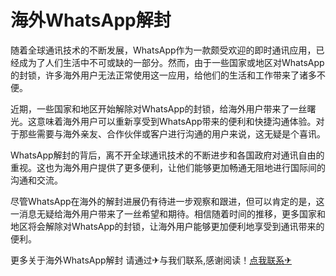# 海外WhatsApp解封

随着全球通讯技术的不断发展，WhatsApp作为一款颇受欢迎的即时通讯应用，已经成为了人们生活中不可或缺的一部分。然而，由于一些国家或地区对WhatsApp的封锁，许多海外用户无法正常使用这一应用，给他们的生活和工作带来了诸多不便。

近期，一些国家和地区开始解除对WhatsApp的封锁，给海外用户带来了一丝曙光。这意味着海外用户可以重新享受到WhatsApp带来的便利和快捷沟通体验。对于那些需要与海外亲友、合作伙伴或客户进行沟通的用户来说，这无疑是个喜讯。

WhatsApp解封的背后，离不开全球通讯技术的不断进步和各国政府对通讯自由的重视。这也为海外用户提供了更多便利，让他们能够更加畅通无阻地进行国际间的沟通和交流。

尽管WhatsApp在海外的解封进展仍有待进一步观察和跟进，但可以肯定的是，这一消息无疑给海外用户带来了一丝希望和期待。相信随着时间的推移，更多国家和地区将会解除对WhatsApp的封锁，让海外用户能够更加便利地享受到通讯带来的便利。

更多关于海外WhatsApp解封 请通过✈与我们联系,感谢阅读！[点我联系✈](https://img.G208.com)